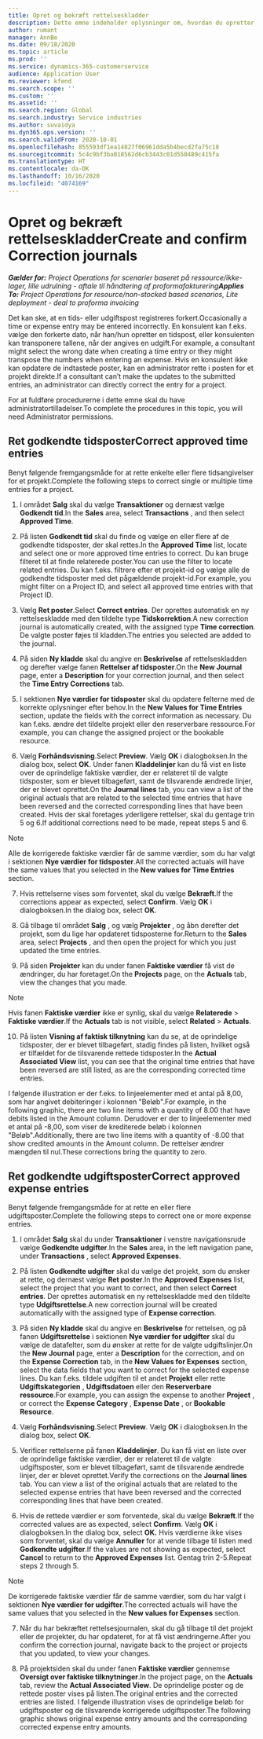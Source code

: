 ```yaml
---
title: Opret og bekræft rettelseskladder
description: Dette emne indeholder oplysninger om, hvordan du opretter og bekræfter en rettelseskladde.
author: rumant
manager: AnnBe
ms.date: 09/18/2020
ms.topic: article
ms.prod: ''
ms.service: dynamics-365-customerservice
audience: Application User
ms.reviewer: kfend
ms.search.scope: ''
ms.custom: ''
ms.assetid: ''
ms.search.region: Global
ms.search.industry: Service industries
ms.author: suvaidya
ms.dyn365.ops.version: ''
ms.search.validFrom: 2020-10-01
ms.openlocfilehash: 855593df1ea14827f06961dda5b4becd2fa75c18
ms.sourcegitcommit: 5c4c9bf3ba018562d6cb3443c01d550489c415fa
ms.translationtype: HT
ms.contentlocale: da-DK
ms.lasthandoff: 10/16/2020
ms.locfileid: "4074169"
---
```

# <a name="create-and-confirm-correction-journals"></a><span data-ttu-id="78f9f-103">Opret og bekræft rettelseskladder</span><span class="sxs-lookup"><span data-stu-id="78f9f-103">Create and confirm Correction journals</span></span>

<span data-ttu-id="78f9f-104">_**Gælder for:** Project Operations for scenarier baseret på ressource/ikke-lager, lille udrulning - aftale til håndtering af proformafakturering_</span><span class="sxs-lookup"><span data-stu-id="78f9f-104">_**Applies To:** Project Operations for resource/non-stocked based scenarios, Lite deployment - deal to proforma invoicing_</span></span>

<span data-ttu-id="78f9f-105">Det kan ske, at en tids- eller udgiftspost registreres forkert.</span><span class="sxs-lookup"><span data-stu-id="78f9f-105">Occasionally a time or expense entry may be entered incorrectly.</span></span> <span data-ttu-id="78f9f-106">En konsulent kan f.eks. vælge den forkerte dato, når han/hun opretter en tidspost, eller konsulenten kan transponere tallene, når der angives en udgift.</span><span class="sxs-lookup"><span data-stu-id="78f9f-106">For example, a consultant might select the wrong date when creating a time entry or they might transpose the numbers when entering an expense.</span></span> <span data-ttu-id="78f9f-107">Hvis en konsulent ikke kan opdatere de indtastede poster, kan en administrator rette i posten for et projekt direkte.</span><span class="sxs-lookup"><span data-stu-id="78f9f-107">If a consultant can’t make the updates to the submitted entries, an administrator can directly correct the entry for a project.</span></span>

<span data-ttu-id="78f9f-108">For at fuldføre procedurerne i dette emne skal du have administratortilladelser.</span><span class="sxs-lookup"><span data-stu-id="78f9f-108">To complete the procedures in this topic, you will need Administrator permissions.</span></span>

## <a name="correct-approved-time-entries"></a><span data-ttu-id="78f9f-109">Ret godkendte tidsposter</span><span class="sxs-lookup"><span data-stu-id="78f9f-109">Correct approved time entries</span></span>     

<span data-ttu-id="78f9f-110">Benyt følgende fremgangsmåde for at rette enkelte eller flere tidsangivelser for et projekt.</span><span class="sxs-lookup"><span data-stu-id="78f9f-110">Complete the following steps to correct single or multiple time entries for a project.</span></span>

1. <span data-ttu-id="78f9f-111">I området **Salg** skal du vælge **Transaktioner** og dernæst vælge **Godkendt tid**.</span><span class="sxs-lookup"><span data-stu-id="78f9f-111">In the **Sales** area, select **Transactions** , and then select **Approved Time**.</span></span> 

2. <span data-ttu-id="78f9f-112">På listen **Godkendt tid** skal du finde og vælge en eller flere af de godkendte tidsposter, der skal rettes.</span><span class="sxs-lookup"><span data-stu-id="78f9f-112">In the **Approved Time** list, locate and select one or more approved time entries to correct.</span></span> <span data-ttu-id="78f9f-113">Du kan bruge filteret til at finde relaterede poster.</span><span class="sxs-lookup"><span data-stu-id="78f9f-113">You can use the filter to locate related entries.</span></span> <span data-ttu-id="78f9f-114">Du kan f.eks. filtrere efter et projekt-id og vælge alle de godkendte tidsposter med det pågældende projekt-id.</span><span class="sxs-lookup"><span data-stu-id="78f9f-114">For example, you might filter on a Project ID, and select all approved time entries with that Project ID.</span></span>

3. <span data-ttu-id="78f9f-115">Vælg **Ret poster**.</span><span class="sxs-lookup"><span data-stu-id="78f9f-115">Select **Correct entries**.</span></span> <span data-ttu-id="78f9f-116">Der oprettes automatisk en ny rettelseskladde med den tildelte type **Tidskorrektion**.</span><span class="sxs-lookup"><span data-stu-id="78f9f-116">A new correction journal is automatically created, with the assigned type **Time correction**.</span></span> <span data-ttu-id="78f9f-117">De valgte poster føjes til kladden.</span><span class="sxs-lookup"><span data-stu-id="78f9f-117">The entries you selected are added to the journal.</span></span> 

4. <span data-ttu-id="78f9f-118">På siden **Ny kladde** skal du angive en **Beskrivelse** af rettelseskladden og derefter vælge fanen **Rettelser af tidsposter**.</span><span class="sxs-lookup"><span data-stu-id="78f9f-118">On the **New Journal** page, enter a **Description** for your correction journal, and then select the **Time Entry Corrections** tab.</span></span>  

5. <span data-ttu-id="78f9f-119">I sektionen **Nye værdier for tidsposter** skal du opdatere felterne med de korrekte oplysninger efter behov.</span><span class="sxs-lookup"><span data-stu-id="78f9f-119">In the **New Values for Time Entries** section, update the fields with the correct information as necessary.</span></span> <span data-ttu-id="78f9f-120">Du kan f.eks. ændre det tildelte projekt eller den reserverbare ressource.</span><span class="sxs-lookup"><span data-stu-id="78f9f-120">For example, you can change the assigned project or the bookable resource.</span></span>

6. <span data-ttu-id="78f9f-121">Vælg **Forhåndsvisning**.</span><span class="sxs-lookup"><span data-stu-id="78f9f-121">Select **Preview**.</span></span> <span data-ttu-id="78f9f-122">Vælg **OK** i dialogboksen.</span><span class="sxs-lookup"><span data-stu-id="78f9f-122">In the dialog box, select **OK**.</span></span> <span data-ttu-id="78f9f-123">Under fanen **Kladdelinjer** kan du få vist en liste over de oprindelige faktiske værdier, der er relateret til de valgte tidsposter, som er blevet tilbageført, samt de tilsvarende ændrede linjer, der er blevet oprettet.</span><span class="sxs-lookup"><span data-stu-id="78f9f-123">On the **Journal lines** tab, you can view a list of the original actuals that are related to the selected time entries that have been reversed and the corrected corresponding lines that have been created.</span></span> <span data-ttu-id="78f9f-124">Hvis der skal foretages yderligere rettelser, skal du gentage trin 5 og 6.</span><span class="sxs-lookup"><span data-stu-id="78f9f-124">If additional corrections need to be made, repeat steps 5 and 6.</span></span> 

> [!NOTE]
> <span data-ttu-id="78f9f-125">Alle de korrigerede faktiske værdier får de samme værdier, som du har valgt i sektionen **Nye værdier for tidsposter**.</span><span class="sxs-lookup"><span data-stu-id="78f9f-125">All the corrected actuals will have the same values that you selected in the **New values for Time Entries** section.</span></span>

7. <span data-ttu-id="78f9f-126">Hvis rettelserne vises som forventet, skal du vælge **Bekræft**.</span><span class="sxs-lookup"><span data-stu-id="78f9f-126">If the corrections appear as expected, select **Confirm**.</span></span> <span data-ttu-id="78f9f-127">Vælg **OK** i dialogboksen.</span><span class="sxs-lookup"><span data-stu-id="78f9f-127">In the dialog box, select **OK**.</span></span>

8. <span data-ttu-id="78f9f-128">Gå tilbage til området **Salg** , og vælg **Projekter** , og åbn derefter det projekt, som du lige har opdateret tidsposterne for.</span><span class="sxs-lookup"><span data-stu-id="78f9f-128">Return to the **Sales** area, select **Projects** , and then open the project for which you just updated the time entries.</span></span> 

9. <span data-ttu-id="78f9f-129">På siden **Projekter** kan du under fanen **Faktiske værdier** få vist de ændringer, du har foretaget.</span><span class="sxs-lookup"><span data-stu-id="78f9f-129">On the **Projects** page, on the **Actuals** tab, view the changes that you made.</span></span> 

> [!NOTE]
> <span data-ttu-id="78f9f-130">Hvis fanen **Faktiske værdier** ikke er synlig, skal du vælge **Relaterede** > **Faktiske værdier**.</span><span class="sxs-lookup"><span data-stu-id="78f9f-130">If the **Actuals** tab is not visible, select **Related** > **Actuals**.</span></span>  

10. <span data-ttu-id="78f9f-131">På listen **Visning af faktisk tilknytning** kan du se, at de oprindelige tidsposter, der er blevet tilbageført, stadig findes på listen, hvilket også er tilfældet for de tilsvarende rettede tidsposter.</span><span class="sxs-lookup"><span data-stu-id="78f9f-131">In the **Actual Associated View** list, you can see that the original time entries that have been reversed are still listed, as are the corresponding corrected time entries.</span></span> 

<span data-ttu-id="78f9f-132">I følgende illustration er der f.eks. to linjeelementer med et antal på 8,00, som har angivet debiteringer i kolonnen "Beløb".</span><span class="sxs-lookup"><span data-stu-id="78f9f-132">For example, in the following graphic, there are two line items with a quantity of 8.00 that have debits listed in the Amount column.</span></span> <span data-ttu-id="78f9f-133">Derudover er der to linjeelementer med et antal på -8,00, som viser de krediterede beløb i kolonnen "Beløb".</span><span class="sxs-lookup"><span data-stu-id="78f9f-133">Additionally, there are two line items with a quantity of -8.00 that show credited amounts in the Amount column.</span></span> <span data-ttu-id="78f9f-134">De rettelser ændrer mængden til nul.</span><span class="sxs-lookup"><span data-stu-id="78f9f-134">These corrections bring the quantity to zero.</span></span>

 
## <a name="correct-approved-expense-entries"></a><span data-ttu-id="78f9f-135">Ret godkendte udgiftsposter</span><span class="sxs-lookup"><span data-stu-id="78f9f-135">Correct approved expense entries</span></span>

<span data-ttu-id="78f9f-136">Benyt følgende fremgangsmåde for at rette en eller flere udgiftsposter.</span><span class="sxs-lookup"><span data-stu-id="78f9f-136">Complete the following steps to correct one or more expense entries.</span></span> 

1. <span data-ttu-id="78f9f-137">I området **Salg** skal du under **Transaktioner** i venstre navigationsrude vælge **Godkendte udgifter**.</span><span class="sxs-lookup"><span data-stu-id="78f9f-137">In the **Sales** area, in the left navigation pane, under **Transactions** , select **Approved Expenses**.</span></span>

2. <span data-ttu-id="78f9f-138">På listen **Godkendte udgifter** skal du vælge det projekt, som du ønsker at rette, og dernæst vælge **Ret poster**.</span><span class="sxs-lookup"><span data-stu-id="78f9f-138">In the **Approved Expenses** list, select the project that you want to correct, and then select **Correct entries**.</span></span> <span data-ttu-id="78f9f-139">Der oprettes automatisk en ny rettelseskladde med den tildelte type **Udgiftsrettelse**.</span><span class="sxs-lookup"><span data-stu-id="78f9f-139">A new correction journal will be created automatically with the assigned type of **Expense correction**.</span></span> 

3. <span data-ttu-id="78f9f-140">På siden **Ny kladde** skal du angive en **Beskrivelse** for rettelsen, og på fanen **Udgiftsrettelse** i sektionen **Nye værdier for udgifter** skal du vælge de datafelter, som du ønsker at rette for de valgte udgiftslinjer.</span><span class="sxs-lookup"><span data-stu-id="78f9f-140">On the **New Journal** page, enter a **Description** for the correction, and on the **Expense Correction** tab, in the **New Values for Expenses** section, select the data fields that you want to correct for the selected expense lines.</span></span> <span data-ttu-id="78f9f-141">Du kan f.eks. tildele udgiften til et andet **Projekt** eller rette **Udgiftskategorien** , **Udgiftsdatoen** eller den **Reserverbare ressource**.</span><span class="sxs-lookup"><span data-stu-id="78f9f-141">For example, you can assign the expense to another **Project** , or correct the **Expense Category** , **Expense Date** , or **Bookable Resource**.</span></span>

4. <span data-ttu-id="78f9f-142">Vælg **Forhåndsvisning**.</span><span class="sxs-lookup"><span data-stu-id="78f9f-142">Select **Preview**.</span></span> <span data-ttu-id="78f9f-143">Vælg **OK** i dialogboksen.</span><span class="sxs-lookup"><span data-stu-id="78f9f-143">In the dialog box, select **OK**.</span></span> 

5. <span data-ttu-id="78f9f-144">Verificer rettelserne på fanen **Kladdelinjer**. Du kan få vist en liste over de oprindelige faktiske værdier, der er relateret til de valgte udgiftsposter, som er blevet tilbageført, samt de tilsvarende ændrede linjer, der er blevet oprettet.</span><span class="sxs-lookup"><span data-stu-id="78f9f-144">Verify the corrections on the **Journal lines** tab. You can view a list of the original actuals that are related to the selected expense entries that have been reversed and the corrected corresponding lines that have been created.</span></span>

6. <span data-ttu-id="78f9f-145">Hvis de rettede værdier er som forventede, skal du vælge **Bekræft**.</span><span class="sxs-lookup"><span data-stu-id="78f9f-145">If the corrected values are as expected, select **Confirm**.</span></span> <span data-ttu-id="78f9f-146">Vælg **OK** i dialogboksen.</span><span class="sxs-lookup"><span data-stu-id="78f9f-146">In the dialog box, select **OK.**</span></span> <span data-ttu-id="78f9f-147">Hvis værdierne ikke vises som forventet, skal du vælge **Annuller** for at vende tilbage til listen med **Godkendte udgifter**.</span><span class="sxs-lookup"><span data-stu-id="78f9f-147">If the values are not showing as expected, select **Cancel** to return to the **Approved Expenses** list.</span></span> <span data-ttu-id="78f9f-148">Gentag trin 2-5.</span><span class="sxs-lookup"><span data-stu-id="78f9f-148">Repeat steps 2 through 5.</span></span> 

> [!NOTE]
> <span data-ttu-id="78f9f-149">De korrigerede faktiske værdier får de samme værdier, som du har valgt i sektionen **Nye værdier for udgifter**.</span><span class="sxs-lookup"><span data-stu-id="78f9f-149">The corrected actuals will have the same values that you selected in the **New values for Expenses** section.</span></span>

7. <span data-ttu-id="78f9f-150">Når du har bekræftet rettelsesjournalen, skal du gå tilbage til det projekt eller de projekter, du har opdateret, for at få vist ændringerne.</span><span class="sxs-lookup"><span data-stu-id="78f9f-150">After you confirm the correction journal, navigate back to the project or projects that you updated, to view your changes.</span></span>  

8. <span data-ttu-id="78f9f-151">På projektsiden skal du under fanen **Faktiske værdier** gennemse **Oversigt over faktiske tilknytninger**.</span><span class="sxs-lookup"><span data-stu-id="78f9f-151">In the project page, on the **Actuals** tab, review the **Actual Associated View**.</span></span> <span data-ttu-id="78f9f-152">De oprindelige poster og de rettede poster vises på listen.</span><span class="sxs-lookup"><span data-stu-id="78f9f-152">The original entries and the corrected entries are listed.</span></span> <span data-ttu-id="78f9f-153">I følgende illustration vises de oprindelige beløb for udgiftsposter og de tilsvarende korrigerede udgiftsposter.</span><span class="sxs-lookup"><span data-stu-id="78f9f-153">The following graphic shows original expense entry amounts and the corresponding corrected expense entry amounts.</span></span> 


